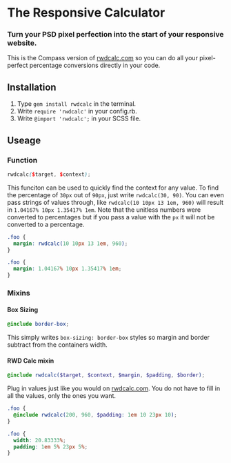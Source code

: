 # The Responsive Calculator

### Turn your PSD pixel perfection into the start of your responsive website.

This is the Compass version of [rwdcalc.com](http://www.rwdcalc.com/) so you can do all your pixel-perfect percentage conversions directly in your code.

## Installation

1. Type `gem install rwdcalc` in the terminal.
1. Write `require 'rwdcalc'` in your config.rb.
1. Write `@import 'rwdcalc';` in your SCSS file.

## Useage

### Function

```scss
rwdcalc($target, $context);
```

This funciton can be used to quickly find the context for any value. To find the percentage of `30px` out of `90px`, just write `rwdcalc(30, 90)`. You can even pass strings of values through, like `rwdcalc(10 10px 13 1em, 960)` will result in `1.04167% 10px 1.35417% 1em`. Note that the unitless numbers were converted to percentages but if you pass a value with the `px` it will not be converted to a percentage.

```scss
.foo {
  margin: rwdcalc(10 10px 13 1em, 960);
}
```

```css
.foo {
  margin: 1.04167% 10px 1.35417% 1em;
}
```

### Mixins

#### Box Sizing

```scss
@include border-box;
```

This simply writes `box-sizing: border-box` styles so margin and border subtract from the containers width.

#### RWD Calc mixin

```scss
@include rwdcalc($target, $context, $margin, $padding, $border);
```

Plug in values just like you would on [rwdcalc.com](http://www.rwdcalc.com/). You do not have to fill in all the values, only the ones you want.

```scss
.foo {
  @include rwdcalc(200, 960, $padding: 1em 10 23px 10);
}
```

```css
.foo {
  width: 20.83333%;
  padding: 1em 5% 23px 5%;
}
```
